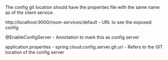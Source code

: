 The config git location should have the properties file with the same name as 
of the client service.

http://localhost:9000/room-services/default - URL to see the exposed config

@EnableConfigServer - Annotation to mark this as config server

application.properties -
spring.cloud.config.server.git.uri - Refers to the GIT location of the config server